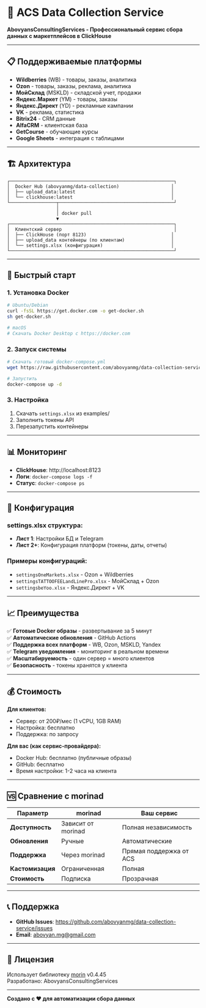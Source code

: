 # 🚀 ACS Data Collection Service

**AbovyansConsultingServices - Профессиональный сервис сбора данных с маркетплейсов в ClickHouse**

---

## 📋 Поддерживаемые платформы

- **Wildberries** (WB) - товары, заказы, аналитика
- **Ozon** - товары, заказы, реклама, аналитика  
- **МойСклад** (MSKLD) - складской учет, продажи
- **Яндекс.Маркет** (YM) - товары, заказы
- **Яндекс.Директ** (YD) - рекламные кампании
- **VK** - реклама, статистика
- **Bitrix24** - CRM данные
- **AlfaCRM** - клиентская база
- **GetCourse** - обучающие курсы
- **Google Sheets** - интеграция с таблицами

---

## 🏗️ Архитектура

```
┌────────────────────────────────────────────────────────────┐
│  Docker Hub (abovyanmg/data-collection)                   │
│  ├── upload_data:latest                                   │
│  └── clickhouse:latest                                    │
└─────────────────┬──────────────────────────────────────────┘
                  │
                  │ docker pull
                  ▼
┌────────────────────────────────────────────────────────────┐
│  Клиентский сервер                                         │
│  ├── ClickHouse (порт 8123)                               │
│  ├── upload_data контейнеры (по клиентам)                 │
│  └── settings.xlsx (конфигурация)                         │
└────────────────────────────────────────────────────────────┘
```

---

## 🚀 Быстрый старт

### 1. Установка Docker
```bash
# Ubuntu/Debian
curl -fsSL https://get.docker.com -o get-docker.sh
sh get-docker.sh

# macOS
# Скачать Docker Desktop с https://docker.com
```

### 2. Запуск системы
```bash
# Скачать готовый docker-compose.yml
wget https://raw.githubusercontent.com/abovyanmg/data-collection-service/main/client/docker-compose.yml

# Запустить
docker-compose up -d
```

### 3. Настройка
1. Скачать `settings.xlsx` из examples/
2. Заполнить токены API
3. Перезапустить контейнеры

---

## 📊 Мониторинг

- **ClickHouse**: http://localhost:8123
- **Логи**: `docker-compose logs -f`
- **Статус**: `docker-compose ps`

---

## 🔧 Конфигурация

### settings.xlsx структура:
- **Лист 1**: Настройки БД и Telegram
- **Лист 2+**: Конфигурация платформ (токены, даты, отчеты)

### Примеры конфигураций:
- `settingsOneMarkets.xlsx` - Ozon + Wildberries
- `settingsTATTOOFEELandLinePro.xlsx` - МойСклад + Ozon
- `settingsbeYoo.xlsx` - Яндекс.Директ + VK

---

## 📈 Преимущества

✅ **Готовые Docker образы** - развертывание за 5 минут  
✅ **Автоматические обновления** - GitHub Actions  
✅ **Поддержка всех платформ** - WB, Ozon, MSKLD, Yandex  
✅ **Telegram уведомления** - мониторинг в реальном времени  
✅ **Масштабируемость** - один сервер = много клиентов  
✅ **Безопасность** - токены хранятся у клиента  

---

## 💰 Стоимость

**Для клиентов:**
- Сервер: от 200₽/мес (1 vCPU, 1GB RAM)
- Настройка: бесплатно
- Поддержка: по запросу

**Для вас (как сервис-провайдера):**
- Docker Hub: бесплатно (публичные образы)
- GitHub: бесплатно
- Время настройки: 1-2 часа на клиента

---

## 🆚 Сравнение с morinad

| Параметр | morinad | Ваш сервис |
|----------|---------|------------|
| **Доступность** | Зависит от morinad | Полная независимость |
| **Обновления** | Ручные | Автоматические |
| **Поддержка** | Через morinad | Прямая поддержка от ACS |
| **Кастомизация** | Ограниченная | Полная |
| **Стоимость** | Подписка | Прозрачная |

---

## 📞 Поддержка

- **GitHub Issues**: https://github.com/abovyanmg/data-collection-service/issues
- **Email**: abovyan.mg@gmail.com

---

## 📄 Лицензия

Использует библиотеку [morin](https://github.com/morinad/morin) v0.4.45  
Разработано: AbovyansConsultingServices

---

**Создано с ❤️ для автоматизации сбора данных**
